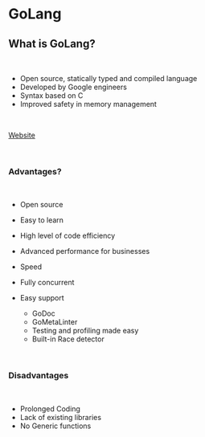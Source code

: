 # GoLang

## What is GoLang?

<br/>

* Open source, statically typed and compiled language
* Developed by Google engineers
* Syntax based on C
* Improved safety in memory management

<br/>

[Website](https://golang.org/)

<br/>

### Advantages?

<br/>

* Open source
* Easy to learn
* High level of code efficiency
* Advanced performance for businesses
* Speed
* Fully concurrent
* Easy support

    * GoDoc
    * GoMetaLinter
    * Testing and profiling made easy
    * Built-in Race detector

<br/>

### Disadvantages

<br/>

* Prolonged Coding
* Lack of existing libraries
* No Generic functions
